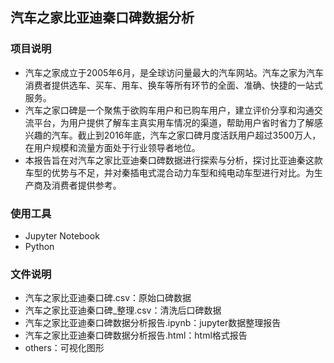 
##  汽车之家比亚迪秦口碑数据分析

### 项目说明
*
  汽车之家成立于2005年6月，是全球访问量最大的汽车网站。汽车之家为汽车消费者提供选车、买车、用车、换车等所有环节的全面、准确、快捷的一站式服务。
*
  汽车之家口碑是一个聚焦于欲购车用户和已购车用户，建立评价分享和沟通交流平台，为用户提供了解车主真实用车情况的渠道，帮助用户省时省力了解感兴趣的汽车。截止到2016年底，汽车之家口碑月度活跃用户超过3500万人，在用户规模和流量方面处于行业领导者地位。
*
  本报告旨在对汽车之家比亚迪秦口碑数据进行探索与分析，探讨比亚迪秦这款车型的优势与不足，并对秦插电式混合动力车型和纯电动车型进行对比。为生产商及消费者提供参考。

### 使用工具
*
    Jupyter Notebook
*
    Python

### 文件说明
*
    汽车之家比亚迪秦口碑.csv：原始口碑数据
*
    汽车之家比亚迪秦口碑_整理.csv：清洗后口碑数据
*
    汽车之家比亚迪秦口碑数据分析报告.ipynb：jupyter数据整理报告
*
    汽车之家比亚迪秦口碑数据分析报告.html：html格式报告
*   
    others：可视化图形
